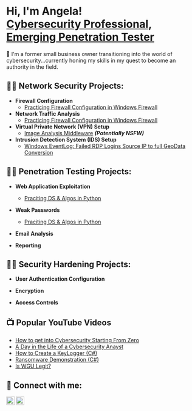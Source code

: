 <h1>Hi, I'm Angela! <br/><a href="https://github.com/aye-gee"></a> <a href="https://www.linkedin.com/in/angelagailliard/">Cybersecurity Professional</a>, <a href="https://www.youtube.com/c/@ayesgeee">Emerging Penetration Tester</a></h1>

🌱 I'm a former small business owner transitioning into the world of cybersecurity...currently honing my skills in my quest to become an authority in the field.

<h2>👨‍💻 Network Security Projects:</h2>

- <b>Firewall Configuration</b>
  - [Practicing Firewall Configuration in Windows Firewall](https://github.com/aye-gee/Firewall-Configuration.git)
- <b>Network Traffic Analysis</b>
  - [Practicing Firewall Configuration in Windows Firewall](https://github.com/aye-gee/Firewall-Configuration.git)
- <b>Virtual Private Network (VPN) Setup</b>
  - [Image Analysis Middleware](https://github.com/joshmadakor1/4chan-Image-Analysis-Middleware-C964) <b><i>(Potentially NSFW)</b></i>
- <b>Intrusion Detection System (IDS) Setup</b>
  - [Windows EventLog: Failed RDP Logins Source IP to full GeoData Conversion](https://github.com/joshmadakor1/Sentinel-Lab)

<h2>👨‍💻 Penetration Testing Projects:</h2>

- <b>Web Application Exploitation</b>
  - [Praciting DS & Algos in Python](https://github.com/joshmadakor1/Algorithms-Practice)
- <b>Weak Passwords</b>
  - [Praciting DS & Algos in Python](https://github.com/joshmadakor1/Algorithms-Practice)
- <b>Email Analysis</b>

- <b>Reporting</b>
 
<h2>👨‍💻 Security Hardening Projects:</h2>

- <b>User Authentication Configuration</b>

- <b>Encryption</b>

- <b>Access Controls</b>




<h2>📺 Popular YouTube Videos</h2>

- [How to get into Cybersecurity Starting From Zero](https://www.youtube.com/watch?v=a83ASGn_V_s)
- [A Day in the Life of a Cybersecurity Anayst](https://www.youtube.com/watch?v=uHy3oM7NnoU)
- [How to Create a KeyLogger (C#)](https://www.youtube.com/watch?v=N-L9hklSlNk)
- [Ransomware Demonstration (C#)](https://www.youtube.com/watch?v=OfvdQeh79s0)
- [Is WGU Legit?](https://www.youtube.com/watch?v=E2MwRWxDBkA)

<h2> 🤳 Connect with me:</h2>

[<img align="left" alt="JoshMadakor | LinkedIn" width="22px" src="https://cdn.jsdelivr.net/npm/simple-icons@v3/icons/linkedin.svg" />][linkedin]
[<img align="left" alt="JoshMadakor | YouTube" width="22px" src="https://cdn.jsdelivr.net/npm/simple-icons@v3/icons/youtube.svg" />][youtube]

[linkedin]: https://linkedin.com/in/angelagailliard
[youtube]: https://www.youtube.com/c/@ayesgeee


<!--
**joshmadakor1/joshmadakor1** is a ✨ _special_ ✨ repository because its `README.md` (this file) appears on your GitHub profile.

Here are some ideas to get you started:

- 🔭 I’m currently working on ...
- 🌱 I’m currently learning ...
- 👯 I’m looking to collaborate on ...
- 🤔 I’m looking for help with ...
- 💬 Ask me about ...
- 📫 How to reach me: ...
- 😄 Pronouns: ...
- ⚡ Fun fact: ...
-->
